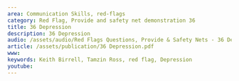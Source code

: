 ```yaml
---
area: Communication Skills, red-flags
category: Red Flag, Provide and safety net demonstration 36
title: 36 Depression
description: 36 Depression
audio: /assets/audio/Red Flags Questions, Provide & Safety Nets - 36 Depression - MQ.mp3
article: /assets/publication/36 Depression.pdf
www: 
keywords: Keith Birrell, Tamzin Ross, red flag, Depression
youtube: 
--- 
```

